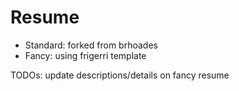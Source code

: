 # Resume
- Standard: forked from brhoades
- Fancy: using frigerri template

TODOs: update descriptions/details on fancy resume
